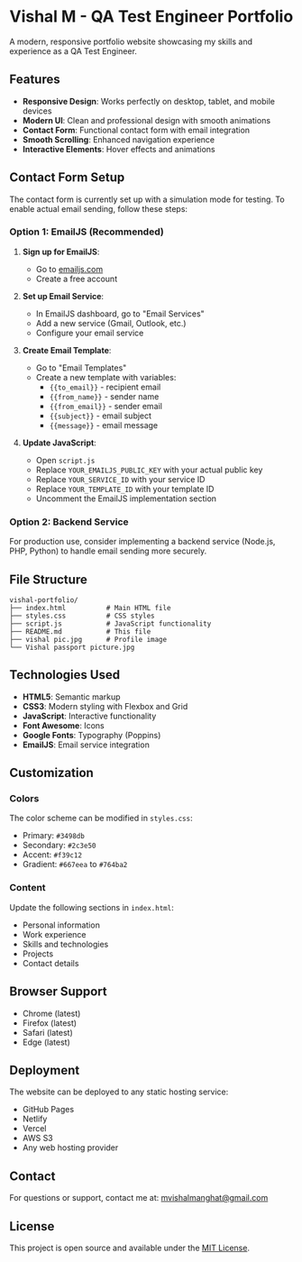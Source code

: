 # Vishal M - QA Test Engineer Portfolio

A modern, responsive portfolio website showcasing my skills and experience as a QA Test Engineer.

## Features

- **Responsive Design**: Works perfectly on desktop, tablet, and mobile devices
- **Modern UI**: Clean and professional design with smooth animations
- **Contact Form**: Functional contact form with email integration
- **Smooth Scrolling**: Enhanced navigation experience
- **Interactive Elements**: Hover effects and animations

## Contact Form Setup

The contact form is currently set up with a simulation mode for testing. To enable actual email sending, follow these steps:

### Option 1: EmailJS (Recommended)

1. **Sign up for EmailJS**:
   - Go to [emailjs.com](https://www.emailjs.com/)
   - Create a free account

2. **Set up Email Service**:
   - In EmailJS dashboard, go to "Email Services"
   - Add a new service (Gmail, Outlook, etc.)
   - Configure your email service

3. **Create Email Template**:
   - Go to "Email Templates"
   - Create a new template with variables:
     - `{{to_email}}` - recipient email
     - `{{from_name}}` - sender name
     - `{{from_email}}` - sender email
     - `{{subject}}` - email subject
     - `{{message}}` - email message

4. **Update JavaScript**:
   - Open `script.js`
   - Replace `YOUR_EMAILJS_PUBLIC_KEY` with your actual public key
   - Replace `YOUR_SERVICE_ID` with your service ID
   - Replace `YOUR_TEMPLATE_ID` with your template ID
   - Uncomment the EmailJS implementation section

### Option 2: Backend Service

For production use, consider implementing a backend service (Node.js, PHP, Python) to handle email sending more securely.

## File Structure

```
vishal-portfolio/
├── index.html          # Main HTML file
├── styles.css          # CSS styles
├── script.js           # JavaScript functionality
├── README.md           # This file
├── vishal pic.jpg      # Profile image
└── Vishal passport picture.jpg
```

## Technologies Used

- **HTML5**: Semantic markup
- **CSS3**: Modern styling with Flexbox and Grid
- **JavaScript**: Interactive functionality
- **Font Awesome**: Icons
- **Google Fonts**: Typography (Poppins)
- **EmailJS**: Email service integration

## Customization

### Colors
The color scheme can be modified in `styles.css`:
- Primary: `#3498db`
- Secondary: `#2c3e50`
- Accent: `#f39c12`
- Gradient: `#667eea` to `#764ba2`

### Content
Update the following sections in `index.html`:
- Personal information
- Work experience
- Skills and technologies
- Projects
- Contact details

## Browser Support

- Chrome (latest)
- Firefox (latest)
- Safari (latest)
- Edge (latest)

## Deployment

The website can be deployed to any static hosting service:
- GitHub Pages
- Netlify
- Vercel
- AWS S3
- Any web hosting provider

## Contact

For questions or support, contact me at: mvishalmanghat@gmail.com

## License

This project is open source and available under the [MIT License](LICENSE). 